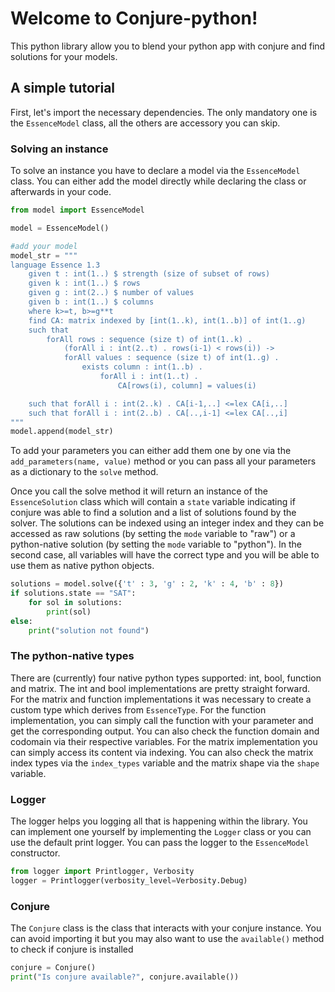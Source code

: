 # Welcome to Conjure-python!

This python library allow you to blend your python app with conjure and find solutions for your models.

## A simple tutorial
First, let's import the necessary dependencies. The only mandatory one is the ```EssenceModel``` class, all the others are accessory you can skip.

### Solving an instance
To solve an instance you have to declare a model via the ```EssenceModel``` class. You can either add the model directly while declaring the class or afterwards in your code.

```py 
from model import EssenceModel

model = EssenceModel()

#add your model
model_str = """
language Essence 1.3
    given t : int(1..) $ strength (size of subset of rows)
    given k : int(1..) $ rows
    given g : int(2..) $ number of values
    given b : int(1..) $ columns
    where k>=t, b>=g**t
    find CA: matrix indexed by [int(1..k), int(1..b)] of int(1..g)
    such that
        forAll rows : sequence (size t) of int(1..k) .
            (forAll i : int(2..t) . rows(i-1) < rows(i)) ->
            forAll values : sequence (size t) of int(1..g) .
                exists column : int(1..b) .
                    forAll i : int(1..t) .
                        CA[rows(i), column] = values(i)

    such that forAll i : int(2..k) . CA[i-1,..] <=lex CA[i,..]
    such that forAll i : int(2..b) . CA[..,i-1] <=lex CA[..,i]
"""
model.append(model_str)
```

To add your parameters you can either add them one by one via the ```add_parameters(name, value)``` method or you can pass all your parameters as a dictionary to the ```solve``` method.

Once you call the solve method it will return an instance of the ```EssenceSolution``` class which will contain a ```state``` variable indicating if conjure was able to find a solution and a list of solutions found by the solver. The solutions can be indexed using an integer index and they can be accessed as raw solutions (by setting the ```mode``` variable to "raw") or a python-native solution (by setting the ```mode``` variable to "python"). In the second case, all variables will have the correct type and you will be able to use them as native python objects.

```py
solutions = model.solve({'t' : 3, 'g' : 2, 'k' : 4, 'b' : 8})
if solutions.state == "SAT":
    for sol in solutions:
        print(sol)
else:
    print("solution not found")
```

### The python-native types
There are (currently) four native python types supported: int, bool, function and matrix. The int and bool implementations are pretty straight forward. For the matrix and function implementations it was necessary to create a custom type which derives from ```EssenceType```. 
For the function implementation, you can simply call the function with your parameter and get the corresponding output. You can also check the function domain and codomain via their respective variables.
For the matrix implementation you can simply access its content via indexing. You can also check the matrix index types via the ```index_types``` variable and the matrix shape via the ```shape``` variable. 

### Logger
The logger helps you logging all that is happening within the library. You can implement one yourself by implementing the ```Logger``` class or you can use the default print logger. You can pass the logger to the ```EssenceModel``` constructor.

```py
from logger import Printlogger, Verbosity
logger = Printlogger(verbosity_level=Verbosity.Debug)
```

### Conjure 
The ```Conjure``` class is the class that interacts with your conjure instance. You can avoid importing it but you may also want to use the ```available()``` method to check if conjure is installed 

```py
conjure = Conjure()
print("Is conjure available?", conjure.available())
```
